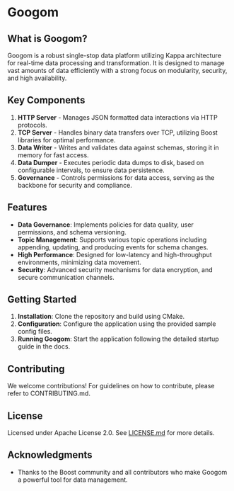 # Googom

## What is Googom?

Googom is a robust single-stop data platform utilizing Kappa architecture for real-time data processing and transformation. It is designed to manage vast amounts of data efficiently with a strong focus on modularity, security, and high availability.

## Key Components

1. **HTTP Server** - Manages JSON formatted data interactions via HTTP protocols.
2. **TCP Server** - Handles binary data transfers over TCP, utilizing Boost libraries for optimal performance.
3. **Data Writer** - Writes and validates data against schemas, storing it in memory for fast access.
4. **Data Dumper** - Executes periodic data dumps to disk, based on configurable intervals, to ensure data persistence.
5. **Governance** - Controls permissions for data access, serving as the backbone for security and compliance.

## Features

- **Data Governance**: Implements policies for data quality, user permissions, and schema versioning.
- **Topic Management**: Supports various topic operations including appending, updating, and producing events for schema changes.
- **High Performance**: Designed for low-latency and high-throughput environments, minimizing data movement.
- **Security**: Advanced security mechanisms for data encryption, and secure communication channels.

## Getting Started

1. **Installation**: Clone the repository and build using CMake.
2. **Configuration**: Configure the application using the provided sample config files.
3. **Running Googom**: Start the application following the detailed startup guide in the docs.

## Contributing

We welcome contributions! For guidelines on how to contribute, please refer to CONTRIBUTING.md.

## License

Licensed under Apache License 2.0. See [LICENSE.md](LICENSE.md) for more details.

## Acknowledgments

- Thanks to the Boost community and all contributors who make Googom a powerful tool for data management.
